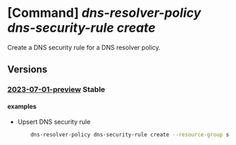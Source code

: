 # [Command] _dns-resolver-policy dns-security-rule create_

Create a DNS security rule for a DNS resolver policy.

## Versions

### [2023-07-01-preview](/Resources/mgmt-plane/L3N1YnNjcmlwdGlvbnMve30vcmVzb3VyY2Vncm91cHMve30vcHJvdmlkZXJzL21pY3Jvc29mdC5uZXR3b3JrL2Ruc3Jlc29sdmVycG9saWNpZXMve30vZG5zc2VjdXJpdHlydWxlcy97fQ==/2023-07-01-preview.xml) **Stable**

<!-- mgmt-plane /subscriptions/{}/resourcegroups/{}/providers/microsoft.network/dnsresolverpolicies/{}/dnssecurityrules/{} 2023-07-01-preview -->

#### examples

- Upsert DNS security rule
    ```bash
        dns-resolver-policy dns-security-rule create --resource-group sampleResourceGroup --dns-resolver-policy-name sampleDnsResolverPolicy --dns-security-rule-name sampleDnsSecurityRule --location westus2 --tags "{key1:value1}" --priority 100 --action "{action-type:Block,block-response-code:SERVFAIL}" --dns-resolver-domain-lists "[{id:/subscriptions/abdd4249-9f34-4cc6-8e42-c2e32110603e/resourceGroups/sampleResourceGroup/providers/Microsoft.Network/dnsResolverDomainLists/sampleDnsResolverDomainList}]" --dns-security-rule-state Enabled
    ```
